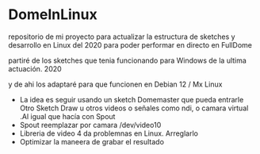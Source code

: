 # DomeInLinux
repositorio de mi proyecto para actualizar la estructura de sketches y desarrollo en Linux del 2020 para poder performar en directo en FullDome

partiré de los sketches que tenia funcionando para Windows de la ultima actuación. 2020

y de ahi los adaptaré para que funcionen en Debian 12 / Mx Linux

- La idea es seguir usando un sketch Domemaster que pueda entrarle Otro Sketch Draw u otros videos o señales como ndi, o camara virtual .Al igual que hacía con Spout
- Spout reemplazar por camara /dev/video10
- Libreria de video 4 da problemnas en Linux. Arreglarlo
-  Optimizar la maneera de grabar el resultado

  

